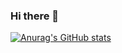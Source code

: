 ### Hi there 👋
[![Anurag's GitHub stats](https://github-readme-stats.vercel.app/api?username=ChessLuo)](https://github.com/anuraghazra/github-readme-stats)


<!--
**ChessLuo/ChessLuo** is a ✨ _special_ ✨ repository because its `README.md` (this file) appears on your GitHub profile.

Here are some ideas to get you started:

- 🔭 I’m currently working on ...
- 🌱 I’m currently learning ...
- 👯 I’m looking to collaborate on ...
- 🤔 I’m looking for help with ...
- 💬 Ask me about ...
- 📫 How to reach me: ...
- 😄 Pronouns: ...
- ⚡ Fun fact: ...
-->
